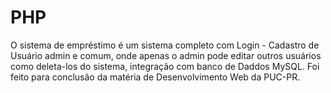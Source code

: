 # PHP
O sistema de empréstimo é um sistema completo com Login - Cadastro de Usuário admin e comum, onde apenas o admin pode editar outros usuários como deleta-los do sistema, integração com banco de Daddos MySQL. Foi feito para conclusão da matéria de Desenvolvimento Web da PUC-PR. 
